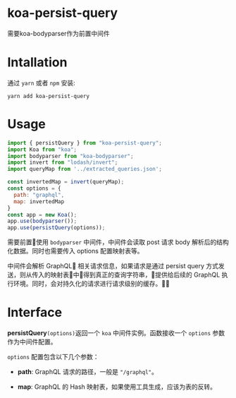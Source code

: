 # koa-persist-query

需要koa-bodyparser作为前置中间件

# Intallation

通过 `yarn` 或者 `npm` 安装:
```shell
yarn add koa-persist-query
```

# Usage

```javascript
import { persistQuery } from "koa-persist-query";
import Koa from "koa";
import bodyparser from "koa-bodyparser";
import invert from "lodash/invert";
import queryMap from '../extracted_queries.json';

const invertedMap = invert(queryMap);
const options = {
  path: "graphql",
  map: invertedMap
}
const app = new Koa();
app.use(bodyparser());
app.use(persistQuery(options));
```
需要前置使用 `bodyparser` 中间件，中间件会读取 post 请求 body 解析后的结构化数据。同时也需要传入 options 配置映射表等。

中间件会解析 GraphQL 相关请求信息，如果请求是通过 persist query 方式发送，则从传入的映射表中得到真正的查询字符串，提供给后续的 GraphQL 执行环境。同时，会对持久化的请求进行请求级别的缓存。

# Interface
**persistQuery**`(options)`返回一个 `koa` 中间件实例。函数接收一个 `options` 参数作为中间件配置。

`options` 配置包含以下几个参数：

- **path**: GraphQL 请求的路径，一般是 `"/graphql"`。

- **map**: GraphQL 的 Hash 映射表，如果使用工具生成，应该为表的反转。